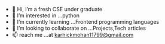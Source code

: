 - 👋 Hi, I’m a fresh CSE under graduate  
- 👀 I’m interested in ...python 
- 🌱 I’m currently learning ...Frontend programming languages
- 💞️ I’m looking to collaborate on ...Projects,Tech articles
- 📫 reach me ...at karhickmohan11799@gmail.com

<!---
karthickmohan99/karthickmohan99 is a ✨ special ✨ repository because its `README.md` (this file) appears on your GitHub profile.
You can click the Preview link to take a look at your changes.
--->

